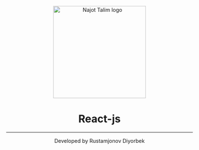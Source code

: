 <p align="center">
  <a href="https://techblog.sdstudio.top/wp-content/uploads/2021/09/ba11d056cec27254d89b310745e4071b-1.png">
    <img alt="Najot Talim logo" src="https://najottalim.uz/images/najot_logo_light.svg" width="250" />
  </a>
</p>
<h1 align="center">
  React-js
</h1>


<hr>
<p align="center">
Developed by Rustamjonov Diyorbek
</p>
